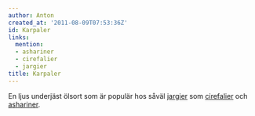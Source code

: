 ```yaml
---
author: Anton
created_at: '2011-08-09T07:53:36Z'
id: Karpaler
links:
  mention:
  - ashariner
  - cirefalier
  - jargier
title: Karpaler
---
```


En ljus underjäst ölsort som är populär hos såväl [jargier] som [cirefalier] och [ashariner].

  [jargier]: jargier
  [cirefalier]: cirefalier
  [ashariner]: ashariner
